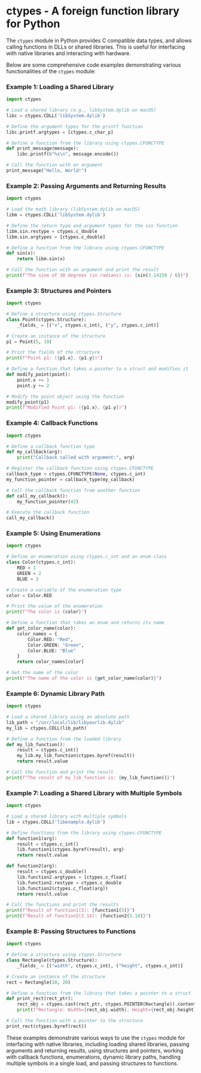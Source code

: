 # ctypes - A foreign function library for Python

The `ctypes` module in Python provides C compatible data types, and allows calling functions in DLLs or shared libraries. This is useful for interfacing with native libraries and interacting with hardware.

Below are some comprehensive code examples demonstrating various functionalities of the `ctypes` module:

### Example 1: Loading a Shared Library

```python
import ctypes

# Load a shared library (e.g., libSystem.dylib on macOS)
libc = ctypes.CDLL('libSystem.dylib')

# Define the argument types for the printf function
libc.printf.argtypes = [ctypes.c_char_p]

# Define a function from the library using ctypes.CFUNCTYPE
def print_message(message):
    libc.printf(b"%s\n", message.encode())

# Call the function with an argument
print_message("Hello, World!")
```

### Example 2: Passing Arguments and Returning Results

```python
import ctypes

# Load the math library (libSystem.dylib on macOS)
libm = ctypes.CDLL('libSystem.dylib')

# Define the return type and argument types for the sin function
libm.sin.restype = ctypes.c_double
libm.sin.argtypes = [ctypes.c_double]

# Define a function from the library using ctypes.CFUNCTYPE
def sin(x):
    return libm.sin(x)

# Call the function with an argument and print the result
print(f"The sine of 30 degrees (in radians) is: {sin(3.14159 / 6)}")
```

### Example 3: Structures and Pointers

```python
import ctypes

# Define a structure using ctypes.Structure
class Point(ctypes.Structure):
    _fields_ = [("x", ctypes.c_int), ("y", ctypes.c_int)]

# Create an instance of the structure
p1 = Point(5, 10)

# Print the fields of the structure
print(f"Point p1: ({p1.x}, {p1.y})")

# Define a function that takes a pointer to a struct and modifies it
def modify_point(point):
    point.x += 1
    point.y += 2

# Modify the point object using the function
modify_point(p1)
print(f"Modified Point p1: ({p1.x}, {p1.y})")
```

### Example 4: Callback Functions

```python
import ctypes

# Define a callback function type
def my_callback(arg):
    print("Callback called with argument:", arg)

# Register the callback function using ctypes.CFUNCTYPE
callback_type = ctypes.CFUNCTYPE(None, ctypes.c_int)
my_function_pointer = callback_type(my_callback)

# Call the callback function from another function
def call_my_callback():
    my_function_pointer(42)

# Execute the callback function
call_my_callback()
```

### Example 5: Using Enumerations

```python
import ctypes

# Define an enumeration using ctypes.c_int and an enum class
class Color(ctypes.c_int):
    RED = 1
    GREEN = 2
    BLUE = 3

# Create a variable of the enumeration type
color = Color.RED

# Print the value of the enumeration
print(f"The color is {color}")

# Define a function that takes an enum and returns its name
def get_color_name(color):
    color_names = {
        Color.RED: "Red",
        Color.GREEN: "Green",
        Color.BLUE: "Blue"
    }
    return color_names[color]

# Get the name of the color
print(f"The name of the color is {get_color_name(color)}")
```

### Example 6: Dynamic Library Path

```python
import ctypes

# Load a shared library using an absolute path
lib_path = "/usr/local/lib/libyourlib.dylib"
my_lib = ctypes.CDLL(lib_path)

# Define a function from the loaded library
def my_lib_function():
    result = ctypes.c_int()
    my_lib.my_lib_function(ctypes.byref(result))
    return result.value

# Call the function and print the result
print(f"The result of my_lib_function is: {my_lib_function()}")
```

### Example 7: Loading a Shared Library with Multiple Symbols

```python
import ctypes

# Load a shared library with multiple symbols
lib = ctypes.CDLL('libexample.dylib')

# Define functions from the library using ctypes.CFUNCTYPE
def function1(arg):
    result = ctypes.c_int()
    lib.function1(ctypes.byref(result), arg)
    return result.value

def function2(arg):
    result = ctypes.c_double()
    lib.function2.argtypes = [ctypes.c_float]
    lib.function2.restype = ctypes.c_double
    lib.function2(ctypes.c_float(arg))
    return result.value

# Call the functions and print the results
print(f"Result of function1(5): {function1(5)}")
print(f"Result of function2(3.14): {function2(3.14)}")
```

### Example 8: Passing Structures to Functions

```python
import ctypes

# Define a structure using ctypes.Structure
class Rectangle(ctypes.Structure):
    _fields_ = [("width", ctypes.c_int), ("height", ctypes.c_int)]

# Create an instance of the structure
rect = Rectangle(10, 20)

# Define a function from the library that takes a pointer to a struct
def print_rect(rect_ptr):
    rect_obj = ctypes.cast(rect_ptr, ctypes.POINTER(Rectangle)).contents
    print(f"Rectangle: Width={rect_obj.width}, Height={rect_obj.height}")

# Call the function with a pointer to the structure
print_rect(ctypes.byref(rect))
```

These examples demonstrate various ways to use the `ctypes` module for interfacing with native libraries, including loading shared libraries, passing arguments and returning results, using structures and pointers, working with callback functions, enumerations, dynamic library paths, handling multiple symbols in a single load, and passing structures to functions.
